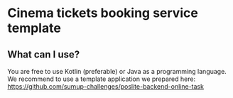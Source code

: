 # Cinema tickets booking service template

## What can I use?
You are free to use Kotlin (preferable) or Java as a programming language. We recommend to use a template application we prepared here: https://github.com/sumup-challenges/poslite-backend-online-task
